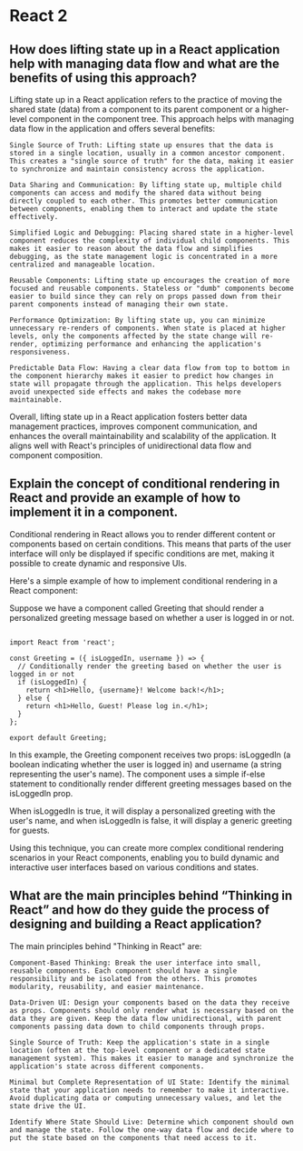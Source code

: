 # React 2

## How does lifting state up in a React application help with managing data flow and what are the benefits of using this approach?

Lifting state up in a React application refers to the practice of moving the shared state (data) from a component to its parent component or a higher-level component in the component tree. This approach helps with managing data flow in the application and offers several benefits:

    Single Source of Truth: Lifting state up ensures that the data is stored in a single location, usually in a common ancestor component. This creates a "single source of truth" for the data, making it easier to synchronize and maintain consistency across the application.

    Data Sharing and Communication: By lifting state up, multiple child components can access and modify the shared data without being directly coupled to each other. This promotes better communication between components, enabling them to interact and update the state effectively.

    Simplified Logic and Debugging: Placing shared state in a higher-level component reduces the complexity of individual child components. This makes it easier to reason about the data flow and simplifies debugging, as the state management logic is concentrated in a more centralized and manageable location.

    Reusable Components: Lifting state up encourages the creation of more focused and reusable components. Stateless or "dumb" components become easier to build since they can rely on props passed down from their parent components instead of managing their own state.

    Performance Optimization: By lifting state up, you can minimize unnecessary re-renders of components. When state is placed at higher levels, only the components affected by the state change will re-render, optimizing performance and enhancing the application's responsiveness.

    Predictable Data Flow: Having a clear data flow from top to bottom in the component hierarchy makes it easier to predict how changes in state will propagate through the application. This helps developers avoid unexpected side effects and makes the codebase more maintainable.

Overall, lifting state up in a React application fosters better data management practices, improves component communication, and enhances the overall maintainability and scalability of the application. It aligns well with React's principles of unidirectional data flow and component composition.

## Explain the concept of conditional rendering in React and provide an example of how to implement it in a component.

Conditional rendering in React allows you to render different content or components based on certain conditions. This means that parts of the user interface will only be displayed if specific conditions are met, making it possible to create dynamic and responsive UIs.

Here's a simple example of how to implement conditional rendering in a React component:

Suppose we have a component called Greeting that should render a personalized greeting message based on whether a user is logged in or not.

```JS

import React from 'react';

const Greeting = ({ isLoggedIn, username }) => {
  // Conditionally render the greeting based on whether the user is logged in or not
  if (isLoggedIn) {
    return <h1>Hello, {username}! Welcome back!</h1>;
  } else {
    return <h1>Hello, Guest! Please log in.</h1>;
  }
};

export default Greeting;

```

In this example, the Greeting component receives two props: isLoggedIn (a boolean indicating whether the user is logged in) and username (a string representing the user's name). The component uses a simple if-else statement to conditionally render different greeting messages based on the isLoggedIn prop.

When isLoggedIn is true, it will display a personalized greeting with the user's name, and when isLoggedIn is false, it will display a generic greeting for guests.

Using this technique, you can create more complex conditional rendering scenarios in your React components, enabling you to build dynamic and interactive user interfaces based on various conditions and states.

## What are the main principles behind “Thinking in React” and how do they guide the process of designing and building a React application?

The main principles behind "Thinking in React" are:

    Component-Based Thinking: Break the user interface into small, reusable components. Each component should have a single responsibility and be isolated from the others. This promotes modularity, reusability, and easier maintenance.

    Data-Driven UI: Design your components based on the data they receive as props. Components should only render what is necessary based on the data they are given. Keep the data flow unidirectional, with parent components passing data down to child components through props.

    Single Source of Truth: Keep the application's state in a single location (often at the top-level component or a dedicated state management system). This makes it easier to manage and synchronize the application's state across different components.

    Minimal but Complete Representation of UI State: Identify the minimal state that your application needs to remember to make it interactive. Avoid duplicating data or computing unnecessary values, and let the state drive the UI.

    Identify Where State Should Live: Determine which component should own and manage the state. Follow the one-way data flow and decide where to put the state based on the components that need access to it.